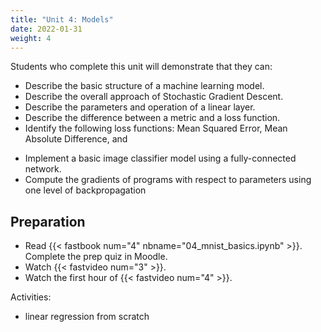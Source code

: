 ```yaml
---
title: "Unit 4: Models"
date: 2022-01-31
weight: 4
---
```


Students who complete this unit will demonstrate that they can:

- Describe the basic structure of a machine learning model.
- Describe the overall approach of Stochastic Gradient Descent.
- Describe the parameters and operation of a linear layer.
- Describe the difference between a metric and a loss function.
- Identify the following loss functions: Mean Squared Error, Mean Absolute Difference, and 
<!-- - Contrast sensible vs non-sensible sequences of model layers (e.g., alternating linear and nonlinear) -->
- Implement a basic image classifier model using a fully-connected network.
- Compute the gradients of programs with respect to parameters using one level of backpropagation

## Preparation

- Read {{< fastbook num="4" nbname="04_mnist_basics.ipynb" >}}. Complete the prep quiz in Moodle.
- Watch {{< fastvideo num="3" >}}.
- Watch the first hour of {{< fastvideo num="4" >}}.

Activities:

- linear regression from scratch
